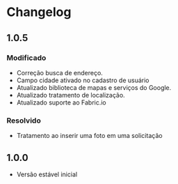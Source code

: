 # Changelog

## 1.0.5

### Modificado

- Correção busca de endereço.
- Campo cidade ativado no cadastro de usuário
- Atualizado biblioteca de mapas e serviços do Google.
- Atualizado tratamento de localização.
- Atualizado suporte ao Fabric.io

### Resolvido

- Tratamento ao inserir uma foto em uma solicitação

## 1.0.0
- Versão estável inicial